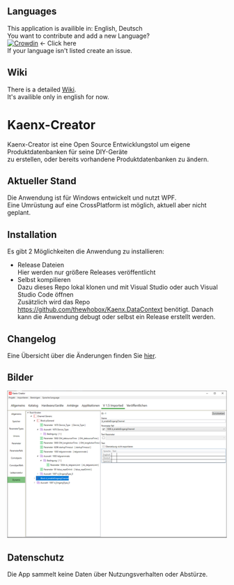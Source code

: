 ## Languages
This application is availible in: English, Deutsch  
You want to contribute and add a new Language?  
[![Crowdin](https://badges.crowdin.net/kaenx-creator/localized.svg)](https://crowdin.com/project/kaenx-creator) <- Click here   
If your language isn't listed create an issue.  

## Wiki
There is a detailed [Wiki](https://github.com/OpenKNX/Kaenx-Creator/wiki).  
It's availible only in english for now.

# Kaenx-Creator
Kaenx-Creator ist eine Open Source Entwicklungstol um eigene Produktdatenbanken für seine DIY-Geräte  
zu erstellen, oder bereits vorhandene Produktdatenbanken zu ändern.
  
## Aktueller Stand
Die Anwendung ist für Windows entwickelt und nutzt WPF.  
Eine Umrüstung auf eine CrossPlatform ist möglich, aktuell aber nicht geplant.  
  
## Installation
Es gibt 2 Möglichkeiten die Anwendung zu installieren:  
 - Release Dateien  
    Hier werden nur größere Releases veröffentlicht
 - Selbst kompilieren  
    Dazu dieses Repo lokal klonen und mit Visual Studio oder auch Visual Studio Code öffnen  
    Zusätzlich wird das Repo https://github.com/thewhobox/Kaenx.DataContext benötigt.
    Danach kann die Anwendung debugt oder selbst ein Release erstellt werden.

## Changelog
Eine Übersicht über die Änderungen finden Sie [hier](/ChangeLog).

## Bilder
[![Kaenx-Connect Ansicht Dynamic](/Images/Dynamic.png)](/Images/)
  
## Datenschutz
Die App sammelt keine Daten über Nutzungsverhalten oder Abstürze.
